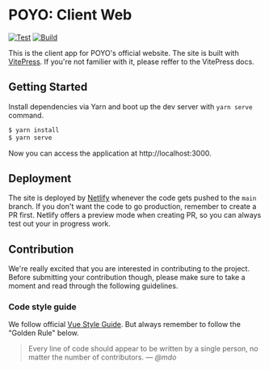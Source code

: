 # POYO: Client Web

[![Test](https://github.com/poyo-fc/poyo-client-web/actions/workflows/test.yml/badge.svg)](https://github.com/poyo-fc/poyo-client-web/actions/workflows/test.yml)
[![Build](https://github.com/poyo-fc/poyo-client-web/actions/workflows/build.yml/badge.svg)](https://github.com/poyo-fc/poyo-client-web/actions/workflows/build.yml)

This is the client app for POYO's official website. The site is built with [VitePress](https://vitepress.vuejs.org/). If you're not familier with it, please reffer to the VitePress docs.

## Getting Started

Install dependencies via Yarn and boot up the dev server with `yarn serve` command.

```bash
$ yarn install
$ yarn serve
```

Now you can access the application at http://localhost:3000.

## Deployment

The site is deployed by [Netlify](https://www.netlify.com/) whenever the code gets pushed to the `main` branch. If you don't want the code to go production, remember to create a PR first. Netlify offers a preview mode when creating PR, so you can always test out your in progress work.

## Contribution

We're really excited that you are interested in contributing to the project. Before submitting your contribution though, please make sure to take a moment and read through the following guidelines.

### Code style guide

We follow official [Vue Style Guide](https://v3.vuejs.org/style-guide/). But always remember to follow the "Golden Rule" below.

> Every line of code should appear to be written by a single person, no matter the number of contributors.
> &mdash; <cite>@mdo</cite>
